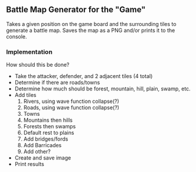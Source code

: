 ## Battle Map Generator for the "Game"

Takes a given position on the game board and the surrounding tiles to generate a battle map. Saves the map as a PNG and/or prints it to the console.

### Implementation

How should this be done?

- Take the attacker, defender, and 2 adjacent tiles (4 total)
- Determine if there are roads/towns
- Determine how much should be forest, mountain, hill, plain, swamp, etc.
- Add tiles
    1. Rivers, using wave function collapse(?)
    1. Roads, using wave function collapse(?)
    1. Towns
    1. Mountains then hills
    1. Forests then swamps
    1. Default rest to plains
    1. Add bridges/fords
    1. Add Barricades
    1. Add other?
- Create and save image
- Print results